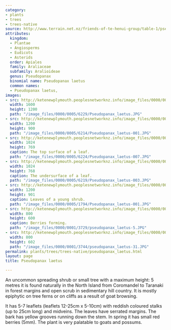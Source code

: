 ```yaml
---
category:
- plants
- trees
- trees-native
source: http://www.terrain.net.nz/friends-of-te-henui-group/table-1/pseudopanax-laetus.html
attributes:
  kingdom:
  - Plantae
  - Angiosperms
  - Eudicots
  - Asterids
  order: Apiales
  family: Araliaceae
  subfamily: Aralioideae
  genus: Pseudopanax
  binomial name: Pseudopanax laetus
  common names:
  - Pseudopanax laetus,
images:
- src: http://ketenewplymouth.peoplesnetworknz.info/image_files/0000/0005/6229/Pseudopanax_laetus.JPG
  width: 1600
  height: 1200
  path: "/image_files/0000/0005/6229/Pseudopanax_laetus.JPG"
- src: http://ketenewplymouth.peoplesnetworknz.info/image_files/0000/0005/6214/Pseudopanax_laetus-001.JPG
  width: 1200
  height: 900
  path: "/image_files/0000/0005/6214/Pseudopanax_laetus-001.JPG"
- src: http://ketenewplymouth.peoplesnetworknz.info/image_files/0000/0005/6224/Pseudopanax_laetus-007.JPG
  width: 1024
  height: 769
  caption: The top surface of a leaf.
  path: "/image_files/0000/0005/6224/Pseudopanax_laetus-007.JPG"
- src: http://ketenewplymouth.peoplesnetworknz.info/image_files/0000/0005/6219/Pseudopanax_laetus-003.JPG
  width: 1024
  height: 768
  caption: The undersurface of a leaf.
  path: "/image_files/0000/0005/6219/Pseudopanax_laetus-003.JPG"
- src: http://ketenewplymouth.peoplesnetworknz.info/image_files/0000/0005/1794/Pseudopanax_laetus-001.JPG
  width: 1200
  height: 901
  caption: Leaves of a young shrub.
  path: "/image_files/0000/0005/1794/Pseudopanax_laetus-001.JPG"
- src: http://ketenewplymouth.peoplesnetworknz.info/image_files/0000/0001/3729/pseudopanax_laetus-5.JPG
  width: 800
  height: 600
  caption: Berries forming.
  path: "/image_files/0000/0001/3729/pseudopanax_laetus-5.JPG"
- src: http://ketenewplymouth.peoplesnetworknz.info/image_files/0000/0001/3744/pseudopanax_laetus-31.JPG
  width: 800
  height: 602
  path: "/image_files/0000/0001/3744/pseudopanax_laetus-31.JPG"
permalink: plants/trees/trees-native/pseudopanax_laetus.html
layout: page
title: Pseudopanax laetus

---
```

An uncommon spreading shrub or small tree with a maximum height: 5 metres it is found naturally in the North Island from Coromandel to Taranaki in forest margins and open scrub in sedimentary hill country. It is mostly epiphytic on tree ferns or on cliffs as a result of goat browsing.

It has 5-7 leaflets (leaflets 12-25cm x 5-10cm) with reddish coloured stalks (up to 25cm long) and midveins. The leaves have serrated margins.
The bark has yellow grooves running down the stem. In spring it has small red berries (5mm). The plant is very palatable to goats and possums.
